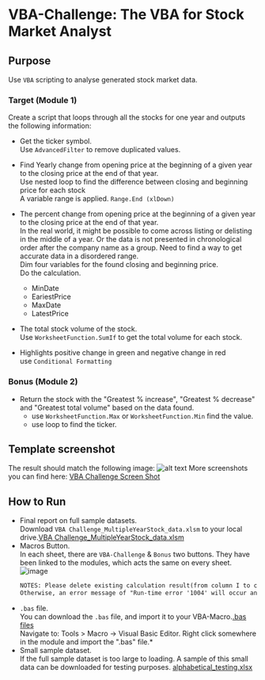 # **VBA-Challenge: The VBA for Stock Market Analyst**

## Purpose
Use `VBA` scripting to analyse generated stock market data.

### **Target (Module 1)**
Create a script that loops through all the stocks for one year and outputs the following information:<br />
- Get the ticker symbol.<br />
Use `AdvancedFilter` to remove duplicated values. <br />

- Find Yearly change from opening price at the beginning of a given year to the closing price at the end of that year.<br />
Use nested loop to find the difference between closing and beginning price for each stock<br />
A variable range is applied. `Range.End (xlDown)`<br />

- The percent change from opening price at the beginning of a given year to the closing price at the end of that year.<br />
  In the real world, it might be possible to come across listing or delisting in the middle of a year. Or the data is not presented in chronological order   after the company name as a group. Need to find a way to get accurate data in a disordered range.<br />
  Dim four variables for the found closing and beginning price. <br />
  Do the calculation. <br />
  - MinDate
  - EariestPrice
  - MaxDate
  - LatestPrice<br />

- The total stock volume of the stock.<br />
Use `WorksheetFunction.SumIf` to get the total volume for each stock.

- Highlights positive change in green and negative change in red<br />
use `Conditional Formatting`


### **Bonus (Module 2)**
- Return the stock with the "Greatest % increase", "Greatest % decrease" and "Greatest total volume" based on the data found.<br />
  - use `WorksheetFunction.Max` or `WorksheetFunction.Min` find the value.<br />
  - use loop to find the ticker.


## **Template screenshot**
The result should match the following image:
![alt text](https://github.com/Ash-Tao/VBA-challenge/blob/main/VBA%20Challenge%20Screen%20Shot/Screen%20Shot-Year%202018%201:3.png)
More screenshots you can find here:
[VBA Challenge Screen Shot](https://github.com/Ash-Tao/VBA-challenge/tree/main/VBA%20Challenge%20Screen%20Shot)

## **How to Run**
- Final report on full sample datasets.<br />
  Download `VBA Challenge_MultipleYearStock_data.xlsm` to your local drive.[VBA Challenge_MultipleYearStock_data.xlsm](https://github.com/Ash-Tao/VBA-challenge/blob/main/2%20VBA%20Challenge_MultipleYearStock_data.xlsm)
- Macros Button.<br />
  In each sheet, there are `VBA-Challenge` & `Bonus` two buttons. 
  They have been linked to the modules, which acts the same on every sheet.<br />
  ![image](https://github.com/Ash-Tao/VBA-challenge/blob/main/Macros%20Button.png)
  ```diff
  NOTES: Please delete existing calculation result(from column I to column P) before press the Macros Button.
  Otherwise, an error message of "Run-time error '1004' will occur and stop the code to be run.
- `.bas` file. <br />
  You can download the `.bas` file, and import it to your VBA-Macro.[.bas files](https://github.com/Ash-Tao/VBA-challenge/tree/main/bas%20files)<br />
  Navigate to: Tools > Macro -> Visual Basic Editor. Right click somewhere in the module and import the ".bas" file.*<br />
- Small sample dataset.<br />
  If the full sample dataset is too large to loading. A sample of this small data can be downloaded for testing purposes.
  [alphabetical_testing.xlsx](https://github.com/Ash-Tao/VBA-challenge/upload)


